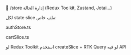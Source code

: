 📁 /store
إدارة الحالة (Redux Toolkit, Zustand, Jotai...)

لكل state slice ملف خاص:

authStore.ts

cartSlice.ts

لو Redux Toolkit استخدم createSlice + RTK Query لو فيه API
